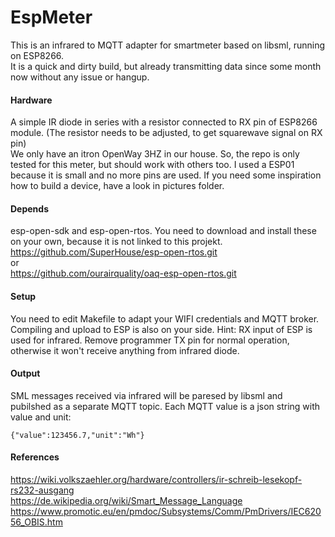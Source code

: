 # EspMeter
This is an infrared to MQTT adapter for smartmeter based on libsml, running on ESP8266.  
It is a quick and dirty build, but already transmitting data since some month now without any issue or hangup.

#### Hardware
A simple IR diode in series with a resistor connected to RX pin of ESP8266 module. (The resistor needs to be adjusted, to get squarewave signal on RX pin)  
We only have an itron OpenWay 3HZ in our house. So, the repo is only tested for this meter, but should work with others too.
I used a ESP01 because it is small and no more pins are used. If you need some inspiration how to build a device, have a look in pictures folder.

#### Depends
esp-open-sdk and esp-open-rtos. You need to download and install these on your own, because it is not linked to this projekt.
https://github.com/SuperHouse/esp-open-rtos.git  
or  
https://github.com/ourairquality/oaq-esp-open-rtos.git

#### Setup
You need to edit Makefile to adapt your WIFI credentials and MQTT broker.  
Compiling and upload to ESP is also on your side.
Hint: RX input of ESP is used for infrared. Remove programmer TX pin for normal operation, otherwise it won't receive anything from infrared diode.

#### Output
SML messages received via infrared will be paresed by libsml and pubilshed as a separate MQTT topic. Each MQTT value is a json string with value and unit:

	{"value":123456.7,"unit":"Wh"}


#### References
https://wiki.volkszaehler.org/hardware/controllers/ir-schreib-lesekopf-rs232-ausgang  
https://de.wikipedia.org/wiki/Smart_Message_Language  
https://www.promotic.eu/en/pmdoc/Subsystems/Comm/PmDrivers/IEC62056_OBIS.htm  
